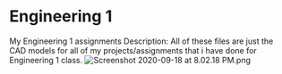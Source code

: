 # Engineering 1
My Engineering 1 assignments
Description: All of these files are just the CAD models for all of my projects/assignments that i have done for Engineering 1 class.
![Screenshot 2020-09-18 at 8.02.18 PM.png](Pictures/Saved_Pictures/Engineering)
